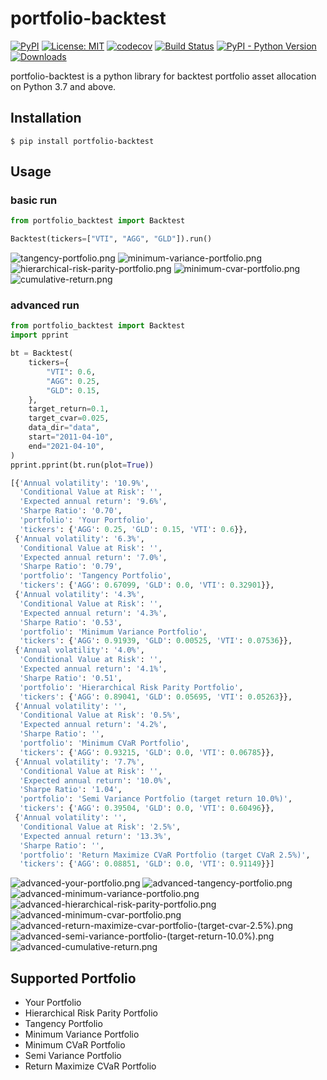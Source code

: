# portfolio-backtest

[![PyPI](https://img.shields.io/pypi/v/portfolio-backtest)](https://pypi.org/project/portfolio-backtest/)
[![License: MIT](https://img.shields.io/badge/License-MIT-yellow.svg)](https://opensource.org/licenses/MIT)
[![codecov](https://codecov.io/gh/10mohi6/portfolio-backtest-python/branch/master/graph/badge.svg)](https://codecov.io/gh/10mohi6/portfolio-backtest-python)
[![Build Status](https://travis-ci.com/10mohi6/portfolio-backtest-python.svg?branch=main)](https://travis-ci.com/10mohi6/portfolio-backtest-python)
[![PyPI - Python Version](https://img.shields.io/pypi/pyversions/portfolio-backtest)](https://pypi.org/project/portfolio-backtest/)
[![Downloads](https://pepy.tech/badge/portfolio-backtest)](https://pepy.tech/project/portfolio-backtest)

portfolio-backtest is a python library for backtest portfolio asset allocation on Python 3.7 and above.

## Installation

    $ pip install portfolio-backtest

## Usage

### basic run
```python
from portfolio_backtest import Backtest

Backtest(tickers=["VTI", "AGG", "GLD"]).run()
```
![tangency-portfolio.png](https://raw.githubusercontent.com/10mohi6/portfolio-backtest-python/main/tests/tangency-portfolio.png)
![minimum-variance-portfolio.png](https://raw.githubusercontent.com/10mohi6/portfolio-backtest-python/main/tests/minimum-variance-portfolio.png)
![hierarchical-risk-parity-portfolio.png](https://raw.githubusercontent.com/10mohi6/portfolio-backtest-python/main/tests/hierarchical-risk-parity-portfolio.png)
![minimum-cvar-portfolio.png](https://raw.githubusercontent.com/10mohi6/portfolio-backtest-python/main/tests/minimum-cvar-portfolio.png)
![cumulative-return.png](https://raw.githubusercontent.com/10mohi6/portfolio-backtest-python/main/tests/cumulative-return.png)

### advanced run
```python
from portfolio_backtest import Backtest
import pprint

bt = Backtest(
    tickers={
        "VTI": 0.6,
        "AGG": 0.25,
        "GLD": 0.15,
    },
    target_return=0.1,
    target_cvar=0.025,
    data_dir="data",
    start="2011-04-10",
    end="2021-04-10",
)
pprint.pprint(bt.run(plot=True))
```
```python
[{'Annual volatility': '10.9%',
  'Conditional Value at Risk': '',
  'Expected annual return': '9.6%',
  'Sharpe Ratio': '0.70',
  'portfolio': 'Your Portfolio',
  'tickers': {'AGG': 0.25, 'GLD': 0.15, 'VTI': 0.6}},
 {'Annual volatility': '6.3%',
  'Conditional Value at Risk': '',
  'Expected annual return': '7.0%',
  'Sharpe Ratio': '0.79',
  'portfolio': 'Tangency Portfolio',
  'tickers': {'AGG': 0.67099, 'GLD': 0.0, 'VTI': 0.32901}},
 {'Annual volatility': '4.3%',
  'Conditional Value at Risk': '',
  'Expected annual return': '4.3%',
  'Sharpe Ratio': '0.53',
  'portfolio': 'Minimum Variance Portfolio',
  'tickers': {'AGG': 0.91939, 'GLD': 0.00525, 'VTI': 0.07536}},
 {'Annual volatility': '4.0%',
  'Conditional Value at Risk': '',
  'Expected annual return': '4.1%',
  'Sharpe Ratio': '0.51',
  'portfolio': 'Hierarchical Risk Parity Portfolio',
  'tickers': {'AGG': 0.89041, 'GLD': 0.05695, 'VTI': 0.05263}},
 {'Annual volatility': '',
  'Conditional Value at Risk': '0.5%',
  'Expected annual return': '4.2%',
  'Sharpe Ratio': '',
  'portfolio': 'Minimum CVaR Portfolio',
  'tickers': {'AGG': 0.93215, 'GLD': 0.0, 'VTI': 0.06785}},
 {'Annual volatility': '7.7%',
  'Conditional Value at Risk': '',
  'Expected annual return': '10.0%',
  'Sharpe Ratio': '1.04',
  'portfolio': 'Semi Variance Portfolio (target return 10.0%)',
  'tickers': {'AGG': 0.39504, 'GLD': 0.0, 'VTI': 0.60496}},
 {'Annual volatility': '',
  'Conditional Value at Risk': '2.5%',
  'Expected annual return': '13.3%',
  'Sharpe Ratio': '',
  'portfolio': 'Return Maximize CVaR Portfolio (target CVaR 2.5%)',
  'tickers': {'AGG': 0.08851, 'GLD': 0.0, 'VTI': 0.91149}}]
```
![advanced-your-portfolio.png](https://raw.githubusercontent.com/10mohi6/portfolio-backtest-python/main/tests/advanced-your-portfolio.png)
![advanced-tangency-portfolio.png](https://raw.githubusercontent.com/10mohi6/portfolio-backtest-python/main/tests/advanced-tangency-portfolio.png)
![advanced-minimum-variance-portfolio.png](https://raw.githubusercontent.com/10mohi6/portfolio-backtest-python/main/tests/advanced-minimum-variance-portfolio.png)
![advanced-hierarchical-risk-parity-portfolio.png](https://raw.githubusercontent.com/10mohi6/portfolio-backtest-python/main/tests/advanced-hierarchical-risk-parity-portfolio.png)
![advanced-minimum-cvar-portfolio.png](https://raw.githubusercontent.com/10mohi6/portfolio-backtest-python/main/tests/advanced-minimum-cvar-portfolio.png)
![advanced-return-maximize-cvar-portfolio-(target-cvar-2.5%).png](https://raw.githubusercontent.com/10mohi6/portfolio-backtest-python/main/tests/advanced-return-maximize-cvar-portfolio-(target-cvar-2.5%25).png)
![advanced-semi-variance-portfolio-(target-return-10.0%).png](https://raw.githubusercontent.com/10mohi6/portfolio-backtest-python/main/tests/advanced-semi-variance-portfolio-(target-return-10.0%25).png)
![advanced-cumulative-return.png](https://raw.githubusercontent.com/10mohi6/portfolio-backtest-python/main/tests/advanced-cumulative-return.png)

## Supported Portfolio
- Your Portfolio
- Hierarchical Risk Parity Portfolio
- Tangency Portfolio
- Minimum Variance Portfolio
- Minimum CVaR Portfolio
- Semi Variance Portfolio
- Return Maximize CVaR Portfolio
